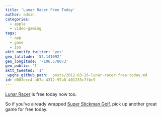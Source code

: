 ```yaml
---
title: 'Lunar Racer Free Today'
author: admin
categories:
  - apple
  - video-gaming
tags:
  - app
  - game
  - ios
aktt_notify_twitter: 'yes'
geo_latitude: '52.141092'
geo_longitude: '-106.578073'
geo_public: '1'
aktt_tweeted: '1'
_wpghs_github_path: _posts/2012-03-26-lunar-racer-free-today.md
id: d003ecc4-a67a-4312-97a8-401233c7fbc9
---
```

<p><a href="http://click.linksynergy.com/fs-bin/stat?id=6PFrOqNV4B8&offerid=146261&type=3&subid=0&tmpid=1826&RD_PARM1=http%253A%252F%252Fitunes.apple.com%252Fca%252Fapp%252Flunar-racer%252Fid474300148%253Fmt%253D8%2526uo%253D4%2526partnerId%253D30">Lunar Racer</a> is free today now too. </p>
<p>So if you've already wrapped <a href="https://chrisenns.com/2012/03/super-stickman-golf-is-free-today/">Super Stickman Golf</a>, pick up another great game for free today.</p>
